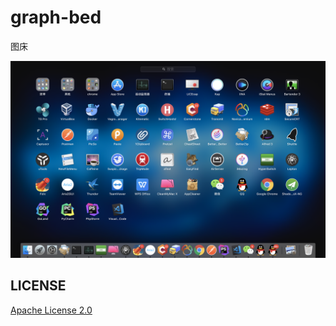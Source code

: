 # graph-bed

图床

![](https://raw.githubusercontent.com/guanguans/graph-bed/master/images/mac-apps.png)

## LICENSE

[Apache License 2.0](LICENSE)
